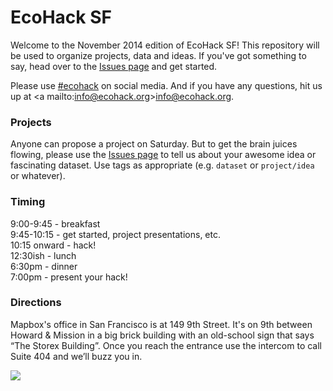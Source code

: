 EcoHack SF
=========

Welcome to the November 2014 edition of EcoHack SF! This repository will be used to organize projects, data and ideas. If you've got something to say, head over to the [Issues page](https://github.com/EcoHack/ecohacksf/issues) and get started.

Please use [#ecohack](https://twitter.com/search?f=realtime&q=ecohack&src=typd) on social media. And if you have any questions, hit us up at <a mailto:info@ecohack.org>info@ecohack.org</a>.

### Projects

Anyone can propose a project on Saturday. But to get the brain juices flowing, please use the [Issues page](https://github.com/EcoHack/ecohacksf/issues) to tell us about your awesome idea or fascinating dataset. Use tags as appropriate (e.g. `dataset` or `project/idea` or whatever).

### Timing

9:00-9:45 - breakfast  
9:45-10:15 - get started, project presentations, etc.  
10:15 onward - hack!  
12:30ish - lunch  
6:30pm - dinner  
7:00pm - present your hack!

### Directions

Mapbox's office in San Francisco is at 149 9th Street. It's on 9th between Howard & Mission in a big brick building with an old-school sign that says “The Storex Building”. Once you reach the entrance use the intercom to call Suite 404 and we’ll buzz you in.

![](https://a-nvite.global.ssl.fastly.net/543e46b302264a3001691467/large.png)
